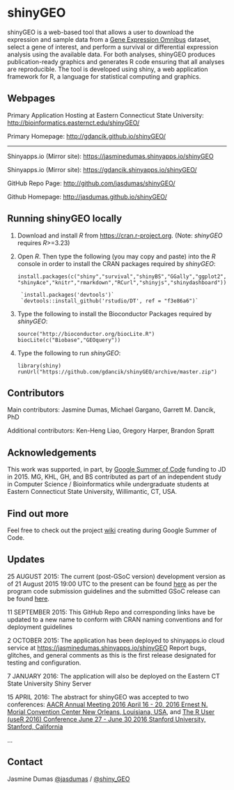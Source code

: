 # shinyGEO
shinyGEO is a web-based tool that allows a user to download the expression and sample data from a [Gene Expression Omnibus](http://www.ncbi.nlm.nih.gov/geo/browse/) dataset, select a gene of interest, and perform a survival or differential expression analysis using the available data. For both analyses, shinyGEO produces publication-ready graphics and generates R code ensuring that all analyses are reproducible. The tool is developed using shiny, a web application framework for R, a language for statistical computing and graphics.

## Webpages

Primary Application Hosting at Eastern Connecticut State University: http://bioinformatics.easternct.edu/shinyGEO/

Primary Homepage: http://gdancik.github.io/shinyGEO/


***


Shinyapps.io (Mirror site): https://jasminedumas.shinyapps.io/shinyGEO

Shinyapps.io (Mirror site): https://gdancik.shinyapps.io/shinyGEO/

GitHub Repo Page: http://github.com/jasdumas/shinyGEO/

Github Homepage: http://jasdumas.github.io/shinyGEO/

## Running shinyGEO locally 

1. Download and install *R* from https://cran.r-project.org. (Note: *shinyGEO* requires *R*>=3.23)

2. Open *R*. Then type the following (you may copy and paste) into the *R* console in order to install the CRAN packages required by *shinyGEO*:

	`install.packages(c("shiny","survival","shinyBS","GGally","ggplot2","shinyAce","knitr","rmarkdown","RCurl","shinyjs","shinydashboard"))` 

        `install.packages('devtools')`
        `devtools::install_github('rstudio/DT', ref = "f3e86a6")`

3. Type the following to install the Bioconductor Packages required by *shinyGEO*:

	`source("http://bioconductor.org/biocLite.R")`		
	`biocLite(c("Biobase","GEOquery"))`

4. Type the following to run *shinyGEO*:

	`library(shiny)`	 
	`runUrl("https://github.com/gdancik/shinyGEO/archive/master.zip")`

## Contributors
Main contributors: Jasmine Dumas, Michael Gargano, Garrett M. Dancik, PhD

Additional contributors: Ken-Heng Liao, Gregory Harper, Brandon Spratt

## Acknowledgements
This work was supported, in part, by [Google Summer of Code](http://www.google-melange.com/gsoc/homepage/google/gsoc2015) funding to JD in 2015. MG, KHL, GH, and BS contributed as part of an independent study in Computer Science / Bioinformatics while undergraduate students at Eastern Connecticut State University, Willimantic, CT,  USA.

## Find out more
Feel free to check out the project [wiki](https://github.com/jasdumas/shinyGEO/wiki) creating during Google Summer of Code.

## Updates
25 AUGUST 2015: The current (post-GSoC version) development version as of 21 August 2015 19:00 UTC to the present can be found [here](https://github.com/jasdumas/shinyGEO) as per the program code submission guidelines and the submitted GSoC release can be found [here](https://github.com/jasdumas/shinyGEO/releases/tag/v0.1).

11 SEPTEMBER 2015: This GitHub Repo and corresponding links have be updated to a new name to conform with CRAN naming conventions and for deployment guidelines

2 OCTOBER 2015: The application has been deployed to shinyapps.io cloud service at https://jasminedumas.shinyapps.io/shinyGEO Report bugs, glitches, and general comments as this is the first release designated for testing and configuration.

7 JANUARY 2016: The application will also be deployed on the Eastern CT State University Shiny Server

15 APRIL 2016: The abstract for shinyGEO was accepted to two conferences: [AACR Annual Meeting 2016 April 16 - 20, 2016 Ernest N. Morial Convention Center New Orleans, Louisiana, USA](http://www.abstractsonline.com/Plan/ViewAbstract.aspx?mID=4017&sKey=b710c4a6-fafb-4546-a4ef-94ef72d93639&cKey=0243e952-bd00-4008-84b0-53222a594ee9&mKey=1d10d749-4b6a-4ab3-bcd4-f80fb1922267), and [The R User (useR 2016) Conference June 27 - June 30 2016 Stanford University, Stanford, California](http://user2016.org/)

...

## Contact
Jasmine Dumas [@jasdumas](https://twitter.com/jasdumas) / [@shiny_GEO](https://twitter.com/shiny_geo)

